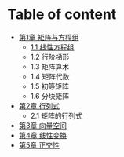 # Table of content

* [第1章 矩阵与方程组](chapter1.md)  
  * [1.1 线性方程组]()
  * 1.2 行阶梯形
  * 1.3 矩阵算术
  * 1.4 矩阵代数
  * 1.5 初等矩阵
  * 1.6 分块矩阵
* [第2章 行列式](chapter2.md)
  * 2.1 矩阵的行列式
* [第3章 向量空间](chapter3.md)
* [第4章 线性变换](chapter4.md)
* [第5章 正交性](chapter5.md)